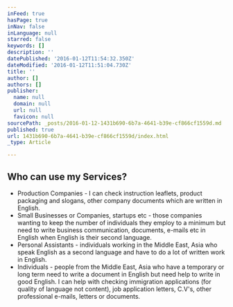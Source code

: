 ```yaml
---
inFeed: true
hasPage: true
inNav: false
inLanguage: null
starred: false
keywords: []
description: ''
datePublished: '2016-01-12T11:54:32.350Z'
dateModified: '2016-01-12T11:51:04.730Z'
title: ''
author: []
authors: []
publisher:
  name: null
  domain: null
  url: null
  favicon: null
sourcePath: _posts/2016-01-12-1431b690-6b7a-4641-b39e-cf866cf1559d.md
published: true
url: 1431b690-6b7a-4641-b39e-cf866cf1559d/index.html
_type: Article

---
```

## Who can use my Services?

* Production Companies - I can check instruction leaflets, product packaging and slogans, other company documents which are written in English.
* Small Businesses or Companies, startups etc - those companies wanting to keep the number of individuals they employ to a minimum but need to write business communication, documents, e-mails etc in English when English is their second language.
* Personal Assistants - individuals working in the Middle East, Asia who speak English as a second language and have to do a lot of written work in English.
* Individuals - people from the Middle East, Asia who have a temporary or long term need to write a document in English but need help to write in good English. I can help with checking immigration applications (for quality of language not content), job application letters, C.V's, other professional e-mails, letters or documents.
